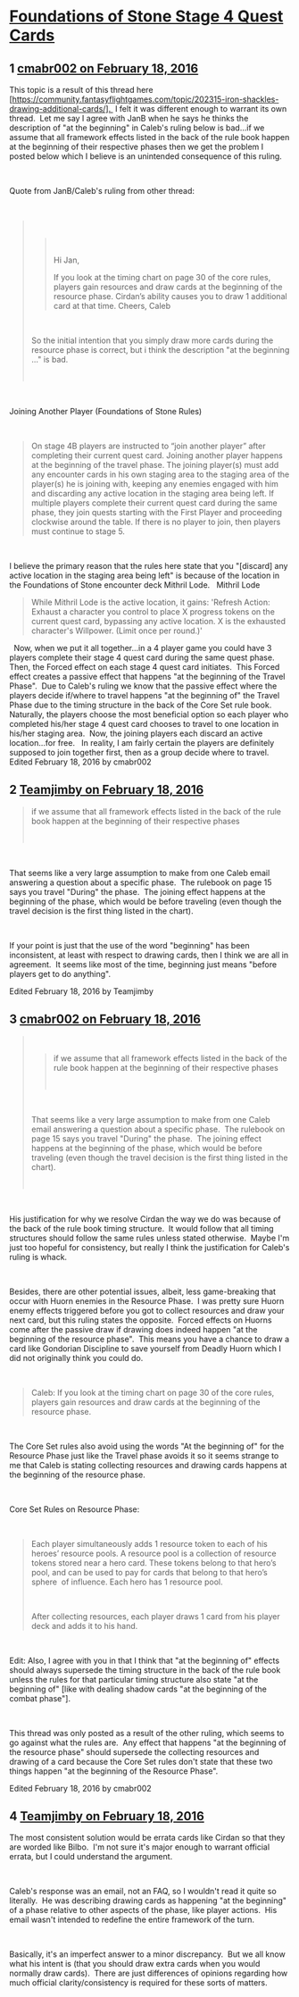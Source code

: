 # [Foundations of Stone Stage 4 Quest Cards](https://community.fantasyflightgames.com/topic/203012-foundations-of-stone-stage-4-quest-cards/)

## 1 [cmabr002 on February 18, 2016](https://community.fantasyflightgames.com/topic/203012-foundations-of-stone-stage-4-quest-cards/?do=findComment&comment=2059940)

This topic is a result of this thread here [https://community.fantasyflightgames.com/topic/202315-iron-shackles-drawing-additional-cards/].  I felt it was different enough to warrant its own thread.  Let me say I agree with JanB when he says he thinks the description of "at the beginning" in Caleb's ruling below is bad...if we assume that all framework effects listed in the back of the rule book happen at the beginning of their respective phases then we get the problem I posted below which I believe is an unintended consequence of this ruling.

 

Quote from JanB/Caleb's ruling from other thread:

 

>  
> 
> >  
> > 
> > Hi Jan,
> > 
> > If you look at the timing chart on page 30 of the core rules, players gain resources and draw cards at the beginning of the resource phase. Cirdan’s ability causes you to draw 1 additional card at that time.
> > Cheers,
> > Caleb
> 
>  
> 
> So the initial intention that you simply draw more cards during the resource phase is correct, but i think the description "at the beginning ..." is bad.
> 
>  

 

Joining Another Player (Foundations of Stone Rules)

 
> On stage 4B players are instructed to “join another player” after completing their current quest card. Joining another player happens at the beginning of the travel phase. The joining player(s) must add any encounter cards in his own staging area to the staging area of the player(s) he is joining with, keeping any enemies engaged with him and discarding any active location in the staging area being left. If multiple players complete their current quest card during the same phase, they join quests starting with the First Player and proceeding clockwise around the table. If there is no player to join, then players must continue to stage 5.

 

I believe the primary reason that the rules here state that you "[discard] any active location in the staging area being left" is because of the location in the Foundations of Stone encounter deck Mithril Lode.
 
Mithril Lode
 
> While Mithril Lode is the active location, it gains: 'Refresh Action: Exhaust a character you control to place X progress tokens on the current quest card, bypassing any active location. X is the exhausted character's Willpower. (Limit once per round.)'

 
Now, when we put it all together...in a 4 player game you could have 3 players complete their stage 4 quest card during the same quest phase.  Then, the Forced effect on each stage 4 quest card initiates.  This Forced effect creates a passive effect that happens "at the beginning of the Travel Phase".  Due to Caleb's ruling we know that the passive effect where the players decide if/where to travel happens "at the beginning of" the Travel Phase due to the timing structure in the back of the Core Set rule book.  Naturally, the players choose the most beneficial option so each player who completed his/her stage 4 quest card chooses to travel to one location in his/her staging area.  Now, the joining players each discard an active location...for free.
 
In reality, I am fairly certain the players are definitely supposed to join together first, then as a group decide where to travel.
Edited February 18, 2016 by cmabr002

## 2 [Teamjimby on February 18, 2016](https://community.fantasyflightgames.com/topic/203012-foundations-of-stone-stage-4-quest-cards/?do=findComment&comment=2060003)

> if we assume that all framework effects listed in the back of the rule book happen at the beginning of their respective phases
> 
>  

 

That seems like a very large assumption to make from one Caleb email answering a question about a specific phase.  The rulebook on page 15 says you travel "During" the phase.  The joining effect happens at the beginning of the phase, which would be before traveling (even though the travel decision is the first thing listed in the chart).

 

If your point is just that the use of the word "beginning" has been inconsistent, at least with respect to drawing cards, then I think we are all in agreement.  It seems like most of the time, beginning just means "before players get to do anything".

Edited February 18, 2016 by Teamjimby

## 3 [cmabr002 on February 18, 2016](https://community.fantasyflightgames.com/topic/203012-foundations-of-stone-stage-4-quest-cards/?do=findComment&comment=2060013)

>  
> 
> > if we assume that all framework effects listed in the back of the rule book happen at the beginning of their respective phases
> > 
> >  
> 
>  
> 
> That seems like a very large assumption to make from one Caleb email answering a question about a specific phase.  The rulebook on page 15 says you travel "During" the phase.  The joining effect happens at the beginning of the phase, which would be before traveling (even though the travel decision is the first thing listed in the chart). 
> 
>  

 

His justification for why we resolve Cirdan the way we do was because of the back of the rule book timing structure.  It would follow that all timing structures should follow the same rules unless stated otherwise.  Maybe I'm just too hopeful for consistency, but really I think the justification for Caleb's ruling is whack.

 

Besides, there are other potential issues, albeit, less game-breaking that occur with Huorn enemies in the Resource Phase.  I was pretty sure Huorn enemy effects triggered before you got to collect resources and draw your next card, but this ruling states the opposite.  Forced effects on Huorns come after the passive draw if drawing does indeed happen "at the beginning of the resource phase".  This means you have a chance to draw a card like Gondorian Discipline to save yourself from Deadly Huorn which I did not originally think you could do.

 

> Caleb: If you look at the timing chart on page 30 of the core rules, players gain resources and draw cards at the beginning of the resource phase.

 

The Core Set rules also avoid using the words "At the beginning of" for the Resource Phase just like the Travel phase avoids it so it seems strange to me that Caleb is stating collecting resources and drawing cards happens at the beginning of the resource phase.

 

Core Set Rules on Resource Phase:

 

> Each player simultaneously adds 1 resource token to each of his heroes’ resource pools. A resource pool is a collection of resource tokens stored near a hero card. These tokens belong to that hero’s pool, and can be used to pay for cards that belong to that hero’s sphere  of influence. Each hero has 1 resource pool.
> 
>  
> 
> After collecting resources, each player draws 1 card from his player deck and adds it to his hand.

 

Edit: Also, I agree with you in that I think that "at the beginning of" effects should always supersede the timing structure in the back of the rule book unless the rules for that particular timing structure also state "at the beginning of" [like with dealing shadow cards "at the beginning of the combat phase"].

 

This thread was only posted as a result of the other ruling, which seems to go against what the rules are.  Any effect that happens "at the beginning of the resource phase" should supersede the collecting resources and drawing of a card because the Core Set rules don't state that these two things happen "at the beginning of the Resource Phase".

Edited February 18, 2016 by cmabr002

## 4 [Teamjimby on February 18, 2016](https://community.fantasyflightgames.com/topic/203012-foundations-of-stone-stage-4-quest-cards/?do=findComment&comment=2060081)

The most consistent solution would be errata cards like Cirdan so that they are worded like Bilbo.  I'm not sure it's major enough to warrant official errata, but I could understand the argument.

 

Caleb's response was an email, not an FAQ, so I wouldn't read it quite so literally.  He was describing drawing cards as happening "at the beginning" of a phase relative to other aspects of the phase, like player actions.  His email wasn't intended to redefine the entire framework of the turn.

 

Basically, it's an imperfect answer to a minor discrepancy.  But we all know what his intent is (that you should draw extra cards when you would normally draw cards).  There are just differences of opinions regarding how much official clarity/consistency is required for these sorts of matters.

